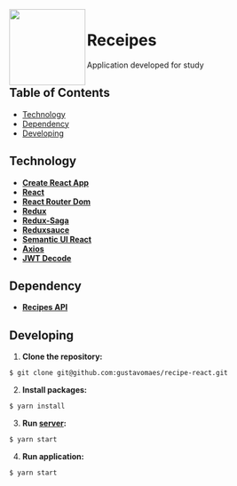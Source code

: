<img src="https://uc1a0f0ba809bb439379aeb4428b.dl.dropboxusercontent.com/p/thumb/AAES10B_6zzIR5R5zlxV6Eoav_qNiGACxRYVVhl7UEz6UDLNan0N92X0INwm9AV9oDtM7Cwklf44r8vgi3_qs29L0gvNB8IBWQAfx1HCYSwxtk7jwf3EbM4Dbl4E-124QmS11806PZAt7FXgfhit5DdXwQyRqkqaTBQeK1Bdn4PeNq7_V4FIEdoKr1MQFYfUX1AODYowqiqaqZBNwRf53Nsz2-s8bulExjmsevKt-gZdGg/p.png?preserve_transparency=1&size=2048x1536&size_mode=3" width="137px" height="137px" align="left"/>

# Receipes
Application developed for study

## Table of Contents

- [Technology](#technology)
- [Dependency](#dependency)
- [Developing](#developing)

## Technology

- **[Create React App](https://github.com/facebook/create-react-app)**
- **[React](https://github.com/facebook/react)**
- **[React Router Dom](https://github.com/ReactTraining/react-router/tree/master/packages/react-router-dom)**
- **[Redux](https://github.com/reduxjs/redux)**
- **[Redux-Saga](https://github.com/redux-saga/redux-saga)**
- **[Reduxsauce](https://github.com/infinitered/reduxsauce)**
- **[Semantic UI React](https://github.com/Semantic-Org/Semantic-UI-React)**
- **[Axios](https://github.com/axios/axios)**
- **[JWT Decode](https://github.com/auth0/jwt-decode)**

## Dependency

- **[Recipes API](https://github.com/gustavomaes/recipe-server)**


## Developing

1. **Clone the repository:**
  ```sh
  $ git clone git@github.com:gustavomaes/recipe-react.git
  ```
  
2. **Install packages:**
```sh
$ yarn install
```

3. **Run [server](https://github.com/gustavomaes/recipe-server):**
  ```sh
  $ yarn start
  ```
  
4. **Run application:**
```sh
$ yarn start
```
  
